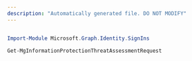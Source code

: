 ```yaml
---
description: "Automatically generated file. DO NOT MODIFY"
---
```


```powershell

Import-Module Microsoft.Graph.Identity.SignIns

Get-MgInformationProtectionThreatAssessmentRequest

```